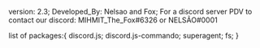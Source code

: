 ﻿version: 2.3;
Developed_By: Nelsao and Fox;
For a discord server PDV
to contact our discord: MIHMIT_The_Fox#6326 or NELSÃO#0001

list of packages:{
    discord.js;
    discord.js-commando;
    superagent;
    fs;
}